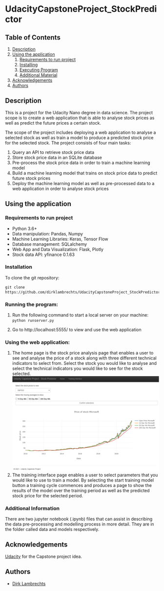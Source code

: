 # UdacityCapstoneProject_StockPredictor

## Table of Contents
1. [Description](#description)
2. [Using the application](#getting_started)
	1. [Requirements to run project](#dependencies)
	2. [Installing](#installation)
	3. [Executing Program](#execution)
	4. [Additional Material](#material)
3. [Acknowledgements](#acknowledgements)
4. [Authors](#authors)


<a name="descripton"></a>
## Description

This is a project for the Udacity Nano degree in data science. The project scope is to create a web application that is able to analyse stock prices as well as predict the future prices a certain stock. 

The scope of the project includes deploying a web application to analyse a selected stock as well as train a model to produce a predicted stock price for the selected stock. The project consists of four main tasks:
1. Query an API to retrieve stock price data
2. Store stock price data in an SQLite database
3. Pre-process the stock price data in order to train a machine learning model
4. Build a machine learning model that trains on stock price data to predict future stock prices
5. Deploy the machine learning model as well as pre-processed data to a web application in order to analyse stock prices

<a name="getting_started"></a>
## Using the application

<a name="dependencies"></a>
### Requirements to run project
* Python 3.6+
* Data manipulation: Pandas, Numpy
* Machine Learning Libraries: Keras, Tensor Flow
* Database management: SQLalchemy
* Web App and Data Visualization: Flask, Plotly
* Stock data API: yfinance 0.1.63

<a name="installation"></a>
### Installation
To clone the git repository:
```
git clone https://github.com/dirklambrechts/UdacityCapstoneProject_StockPredictor
```
<a name="execution"></a>
### Running the program:
1. Run the following command to start a local server on your machine:
    `python runserver.py`

2. Go to http://localhost:5555/ to view and use the web application

### Using the web application:
1. The home page is the stock price analysis page that enables a user to see and analyse the price of a stock along with three different technical indicators to select from. Select the stock you would like to analyse and select the technical indicators you would like to see for the stock selected. 
![](Images/Home_page.png)
2. The training interface page enables a user to select parameters that you would like to use to train a model. By selecting the start training model button a training cycle commences and produces a page to show the results of the model over the training period as well as the predicted stock price for the selected period.

<a name="material"></a>
### Additional Information

There are two jupyter notebook (.ipynb) files that can assist in describing the data pre-processing and modelling process in more detail. They are in the folder called data and models respectively. 

<a name="acknowledgements"></a>
## Acknowledgements
[Udacity](https://www.udacity.com/) for the Capstone project idea.

<a name="authors"></a>
## Authors

* [Dirk Lambrechts](https://github.com/dirklambrechts)
